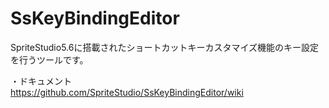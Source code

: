 # SsKeyBindingEditor
SpriteStudio5.6に搭載されたショートカットキーカスタマイズ機能のキー設定を行うツールです。

・ドキュメント  
https://github.com/SpriteStudio/SsKeyBindingEditor/wiki
